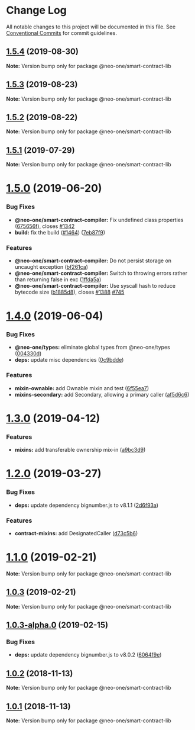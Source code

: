 # Change Log

All notable changes to this project will be documented in this file.
See [Conventional Commits](https://conventionalcommits.org) for commit guidelines.

## [1.5.4](https://github.com/neo-one-suite/neo-one/compare/@neo-one/smart-contract-lib@1.5.3...@neo-one/smart-contract-lib@1.5.4) (2019-08-30)

**Note:** Version bump only for package @neo-one/smart-contract-lib





## [1.5.3](https://github.com/neo-one-suite/neo-one/compare/@neo-one/smart-contract-lib@1.5.2...@neo-one/smart-contract-lib@1.5.3) (2019-08-23)

**Note:** Version bump only for package @neo-one/smart-contract-lib





## [1.5.2](https://github.com/neo-one-suite/neo-one/compare/@neo-one/smart-contract-lib@1.5.1...@neo-one/smart-contract-lib@1.5.2) (2019-08-22)

**Note:** Version bump only for package @neo-one/smart-contract-lib





## [1.5.1](https://github.com/neo-one-suite/neo-one/compare/@neo-one/smart-contract-lib@1.5.0...@neo-one/smart-contract-lib@1.5.1) (2019-07-29)

**Note:** Version bump only for package @neo-one/smart-contract-lib





# [1.5.0](https://github.com/neo-one-suite/neo-one/compare/@neo-one/smart-contract-lib@1.4.0...@neo-one/smart-contract-lib@1.5.0) (2019-06-20)


### Bug Fixes

* **@neo-one/smart-contract-compiler:** Fix undefined class properties ([675656f](https://github.com/neo-one-suite/neo-one/commit/675656f)), closes [#1342](https://github.com/neo-one-suite/neo-one/issues/1342)
* **build:** fix the build ([#1464](https://github.com/neo-one-suite/neo-one/issues/1464)) ([7eb87f9](https://github.com/neo-one-suite/neo-one/commit/7eb87f9))


### Features

* **@neo-one/smart-contract-compiler:** Do not persist storage on uncaught exception ([bf261ca](https://github.com/neo-one-suite/neo-one/commit/bf261ca))
* **@neo-one/smart-contract-compiler:** Switch to throwing errors rather than returning false in exc ([1ffda5a](https://github.com/neo-one-suite/neo-one/commit/1ffda5a))
* **@neo-one/smart-contract-compiler:** Use syscall hash to reduce bytecode size ([b1885d8](https://github.com/neo-one-suite/neo-one/commit/b1885d8)), closes [#1388](https://github.com/neo-one-suite/neo-one/issues/1388) [#745](https://github.com/neo-one-suite/neo-one/issues/745)





# [1.4.0](https://github.com/neo-one-suite/neo-one/compare/@neo-one/smart-contract-lib@1.3.0...@neo-one/smart-contract-lib@1.4.0) (2019-06-04)


### Bug Fixes

* **@neo-one/types:** eliminate global types from @neo-one/types ([004330d](https://github.com/neo-one-suite/neo-one/commit/004330d))
* **deps:** update misc dependencies ([0c9bdde](https://github.com/neo-one-suite/neo-one/commit/0c9bdde))


### Features

* **mixin-ownable:** add Ownable mixin and test ([6f55ea7](https://github.com/neo-one-suite/neo-one/commit/6f55ea7))
* **mixins-secondary:** add Secondary, allowing a primary caller ([af5d6c6](https://github.com/neo-one-suite/neo-one/commit/af5d6c6))





# [1.3.0](https://github.com/neo-one-suite/neo-one/compare/@neo-one/smart-contract-lib@1.2.0...@neo-one/smart-contract-lib@1.3.0) (2019-04-12)


### Features

* **mixins:** add transferable ownership mix-in ([a9bc3d9](https://github.com/neo-one-suite/neo-one/commit/a9bc3d9))





# [1.2.0](https://github.com/neo-one-suite/neo-one/compare/@neo-one/smart-contract-lib@1.1.0...@neo-one/smart-contract-lib@1.2.0) (2019-03-27)


### Bug Fixes

* **deps:** update dependency bignumber.js to v8.1.1 ([2d6f93a](https://github.com/neo-one-suite/neo-one/commit/2d6f93a))


### Features

* **contract-mixins:** add DesignatedCaller ([d73c5b6](https://github.com/neo-one-suite/neo-one/commit/d73c5b6))





# [1.1.0](https://github.com/neo-one-suite/neo-one/compare/@neo-one/smart-contract-lib@1.0.3...@neo-one/smart-contract-lib@1.1.0) (2019-02-21)

**Note:** Version bump only for package @neo-one/smart-contract-lib





## [1.0.3](https://github.com/neo-one-suite/neo-one/compare/@neo-one/smart-contract-lib@1.0.3-alpha.0...@neo-one/smart-contract-lib@1.0.3) (2019-02-21)

**Note:** Version bump only for package @neo-one/smart-contract-lib





## [1.0.3-alpha.0](https://github.com/neo-one-suite/neo-one/compare/@neo-one/smart-contract-lib@1.0.2...@neo-one/smart-contract-lib@1.0.3-alpha.0) (2019-02-15)


### Bug Fixes

* **deps:** update dependency bignumber.js to v8.0.2 ([6064f9e](https://github.com/neo-one-suite/neo-one/commit/6064f9e))





## [1.0.2](https://github.com/neo-one-suite/neo-one/compare/@neo-one/smart-contract-lib@1.0.1...@neo-one/smart-contract-lib@1.0.2) (2018-11-13)

**Note:** Version bump only for package @neo-one/smart-contract-lib





## [1.0.1](https://github.com/neo-one-suite/neo-one/compare/@neo-one/smart-contract-lib@1.0.0...@neo-one/smart-contract-lib@1.0.1) (2018-11-13)

**Note:** Version bump only for package @neo-one/smart-contract-lib
